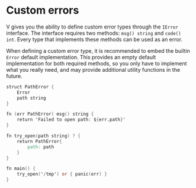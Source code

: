 # Custom errors

V gives you the ability to define custom error types through the `IError` interface.
The interface requires two methods: `msg() string` and `code() int`.
Every type that implements these methods can be used as an error.

When defining a custom error type, it is recommended to embed the builtin `Error` default
implementation.
This provides an empty default implementation for both required methods, so you only have
to implement what you really need, and may provide additional utility functions in the future.

```v play
struct PathError {
	Error
	path string
}

fn (err PathError) msg() string {
	return 'Failed to open path: ${err.path}'
}

fn try_open(path string) ? {
	return PathError{
		path: path
	}
}

fn main() {
	try_open('/tmp') or { panic(err) }
}
```
